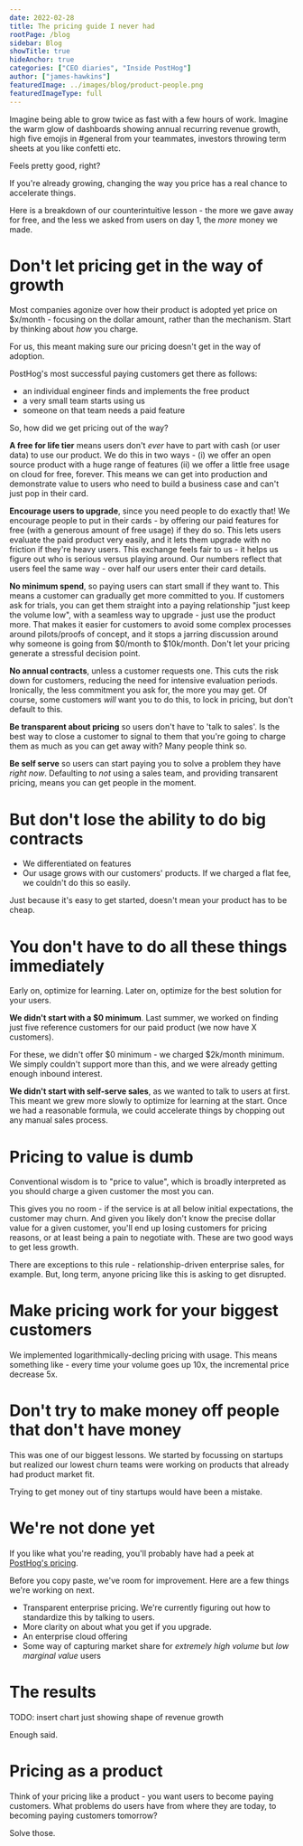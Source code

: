 ```yaml
---
date: 2022-02-28
title: The pricing guide I never had
rootPage: /blog
sidebar: Blog
showTitle: true
hideAnchor: true
categories: ["CEO diaries", "Inside PostHog"]
author: ["james-hawkins"]
featuredImage: ../images/blog/product-people.png
featuredImageType: full
---
```


Imagine being able to grow twice as fast with a few hours of work. Imagine the warm glow of dashboards showing annual recurring revenue growth, high five emojis in #general from your teammates, investors throwing term sheets at you like confetti etc.

Feels pretty good, right?

If you're already growing, changing the way you price has a real chance to accelerate things. 

Here is a breakdown of our counterintuitive lesson - the more we gave away for free, and the less we asked from users on day 1, the _more_ money we made.

# Don't let pricing get in the way of growth

Most companies agonize over how their product is adopted yet price on $x/month - focusing on the dollar amount, rather than the mechanism. Start by thinking about _how_ you charge.

For us, this meant making sure our pricing doesn't get in the way of adoption.

PostHog's most successful paying customers get there as follows:

* an individual engineer finds and implements the free product
* a very small team starts using us
* someone on that team needs a paid feature

So, how did we get pricing out of the way?

**A free for life tier** means users don't _ever_ have to part with cash (or user data) to use our product. We do this in two ways - (i) we offer an open source product with a huge range of features (ii) we offer a little free usage on cloud for free, forever. This means we can get into production and demonstrate value to users who need to build a business case and can't just pop in their card.

**Encourage users to upgrade**, since you need people to do exactly that! We encourage people to put in their cards - by offering our paid features for free (with a generous amount of free usage) if they do so. This lets users evaluate the paid product very easily, and it lets them upgrade with no friction if they're heavy users. This exchange feels fair to us - it helps us figure out who is serious versus playing around. Our numbers reflect that users feel the same way - over half our users enter their card details.

**No minimum spend**, so paying users can start small if they want to. This means a customer can gradually get more committed to you. If customers ask for trials, you can get them straight into a paying relationship "just keep the volume low", with a seamless way to upgrade - just use the product more. That makes it easier for customers to avoid some complex processes around pilots/proofs of concept, and it stops a jarring discussion around why someone is going from $0/month to $10k/month. Don't let your pricing generate a stressful decision point.

**No annual contracts**, unless a customer requests one. This cuts the risk down for customers, reducing the need for intensive evaluation periods. Ironically, the less commitment you ask for, the more you may get. Of course, some customers _will_ want you to do this, to lock in pricing, but don't default to this.

**Be transparent about pricing** so users don't have to 'talk to sales'. Is the best way to close a customer to signal to them that you're going to charge them as much as you can get away with? Many people think so.

**Be self serve** so users can start paying you to solve a problem they have _right now_. Defaulting to _not_ using a sales team, and providing transarent pricing, means you can get people in the moment.

# But don't lose the ability to do big contracts

* We differentiated on features
* Our usage grows with our customers' products. If we charged a flat fee, we couldn't do this so easily.

Just because it's easy to get started, doesn't mean your product has to be cheap.

# You don't have to do all these things immediately

Early on, optimize for learning. Later on, optimize for the best solution for your users.

**We didn't start with a $0 minimum**. Last summer, we worked on finding just five reference customers for our paid product (we now have X customers).

For these, we didn't offer $0 minimum - we charged $2k/month minimum. We simply couldn't support more than this, and we were already getting enough inbound interest.

**We didn't start with self-serve sales**, as we wanted to talk to users at first. This meant we grew more slowly to optimize for learning at the start. Once we had a reasonable formula, we could accelerate things by chopping out any manual sales process.

# Pricing to value is dumb

Conventional wisdom is to "price to value", which is broadly interpreted as you should charge a given customer the most you can.

This gives you no room - if the service is at all below initial expectations, the customer may churn. And given you likely don't know the precise dollar value for a given customer, you'll end up losing customers for pricing reasons, or at least being a pain to negotiate with. These are two good ways to get less growth. 

There are exceptions to this rule - relationship-driven enterprise sales, for example. But, long term, anyone pricing like this is asking to get disrupted.

# Make pricing work for your biggest customers

We implemented logarithmically-decling pricing with usage. This means something like - every time your volume goes up 10x, the incremental price decrease 5x.

# Don't try to make money off people that don't have money

This was one of our biggest lessons. We started by focussing on startups but realized our lowest churn teams were working on products that already had product market fit.

Trying to get money out of tiny startups would have been a mistake.

# We're not done yet

If you like what you're reading, you'll probably have had a peek at [PostHog's pricing](../pricing).

Before you copy paste, we've room for improvement. Here are a few things we're working on next.

* Transparent enterprise pricing. We're currently figuring out how to standardize this by talking to users.
* More clarity on about what you get if you upgrade.
* An enterprise cloud offering
* Some way of capturing market share for _extremely high volume_ but _low marginal value_ users

# The results

TODO: insert chart just showing shape of revenue growth

Enough said.

# Pricing as a product

Think of your pricing like a product - you want users to become paying customers. What problems do users have from where they are today, to becoming paying customers tomorrow?

Solve those.